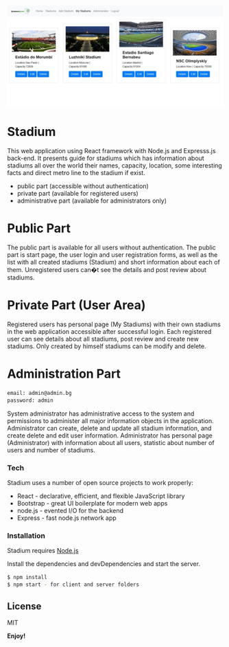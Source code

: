 ![Screenshot](reactstadiums.jpg)

# Stadium

This web application using React framework with Node.js and Expresss.js back-end. It presents guide for stadiums which has information about stadiums all over the world their names, capacity, location, some interesting facts and direct metro line to the stadium if exist.

-	public part (accessible without authentication)
-	private part (available for registered users) 
-	administrative part (available for administrators only)


# Public Part

The public part is available for all users without authentication. The public part is start page, the user login and user registration forms, as well as the list with all created stadiums (Stadium) and short information about each of them. Unregistered users can�t see the details and post review about stadiums.

# Private Part (User Area)

Registered users has personal page (My Stadiums) with their own stadiums in the web application accessible after successful login. Each registered user can see details about all stadiums, post review and create new stadiums. Only created by himself stadiums can be modify and delete.

# Administration Part

```sh
email: admin@admin.bg
password: admin
```
System administrator has administrative access to the system and permissions to administer all major information objects in the application. Administrator can create, delete and update all stadium information, and create delete and edit user information. Administrator has personal page (Administrator) with information about all users, statistic about number of users and number of stadiums.

### Tech

Stadium uses a number of open source projects to work properly:

* React - declarative, efficient, and flexible JavaScript library
* Bootstrap - great UI boilerplate for modern web apps
* node.js - evented I/O for the backend
* Express - fast node.js network app 

### Installation

Stadium requires [Node.js](https://nodejs.org/)

Install the dependencies and devDependencies and start the server.

```sh
$ npm install
$ npm start - for client and server folders
```

License
----

MIT


**Enjoy!**
 
